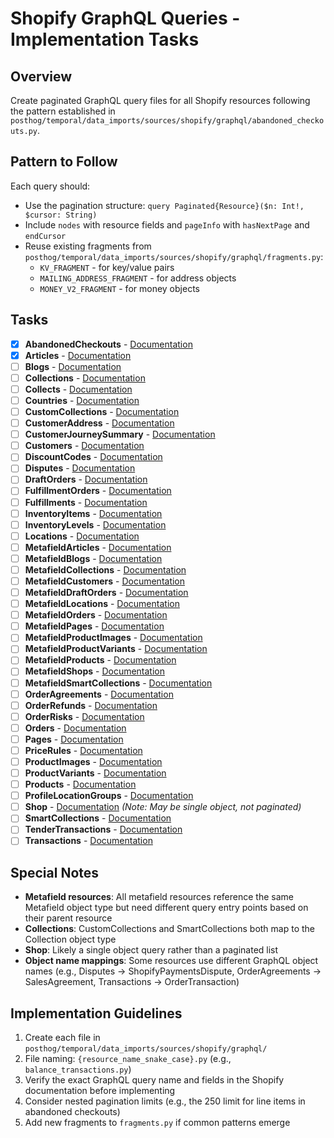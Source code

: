 # Shopify GraphQL Queries - Implementation Tasks

## Overview

Create paginated GraphQL query files for all Shopify resources following the pattern established in `posthog/temporal/data_imports/sources/shopify/graphql/abandoned_checkouts.py`.

## Pattern to Follow

Each query should:

- Use the pagination structure: `query Paginated{Resource}($n: Int!, $cursor: String)`
- Include `nodes` with resource fields and `pageInfo` with `hasNextPage` and `endCursor`
- Reuse existing fragments from `posthog/temporal/data_imports/sources/shopify/graphql/fragments.py`:
    - `KV_FRAGMENT` - for key/value pairs
    - `MAILING_ADDRESS_FRAGMENT` - for address objects
    - `MONEY_V2_FRAGMENT` - for money objects

## Tasks

- [x] **AbandonedCheckouts** - [Documentation](https://shopify.dev/docs/api/admin-graphql/latest/objects/abandonedcheckout)
- [x] **Articles** - [Documentation](https://shopify.dev/docs/api/admin-graphql/latest/objects/article)
- [ ] **Blogs** - [Documentation](https://shopify.dev/docs/api/admin-graphql/latest/objects/blog)
- [ ] **Collections** - [Documentation](https://shopify.dev/docs/api/admin-graphql/latest/objects/collection)
- [ ] **Collects** - [Documentation](https://shopify.dev/docs/api/admin-graphql/latest/objects/collect)
- [ ] **Countries** - [Documentation](https://shopify.dev/docs/api/admin-graphql/latest/objects/country)
- [ ] **CustomCollections** - [Documentation](https://shopify.dev/docs/api/admin-graphql/latest/objects/collection)
- [ ] **CustomerAddress** - [Documentation](https://shopify.dev/docs/api/admin-graphql/latest/objects/mailingaddress)
- [ ] **CustomerJourneySummary** - [Documentation](https://shopify.dev/docs/api/admin-graphql/latest/objects/customerjourneysummary)
- [ ] **Customers** - [Documentation](https://shopify.dev/docs/api/admin-graphql/latest/objects/customer)
- [ ] **DiscountCodes** - [Documentation](https://shopify.dev/docs/api/admin-graphql/latest/objects/priceruleuserror)
- [ ] **Disputes** - [Documentation](https://shopify.dev/docs/api/admin-graphql/latest/objects/shopifypaymentsdispute)
- [ ] **DraftOrders** - [Documentation](https://shopify.dev/docs/api/admin-graphql/latest/objects/draftorder)
- [ ] **FulfillmentOrders** - [Documentation](https://shopify.dev/docs/api/admin-graphql/latest/objects/fulfillmentorder)
- [ ] **Fulfillments** - [Documentation](https://shopify.dev/docs/api/admin-graphql/latest/objects/fulfillment)
- [ ] **InventoryItems** - [Documentation](https://shopify.dev/docs/api/admin-graphql/latest/objects/inventoryitem)
- [ ] **InventoryLevels** - [Documentation](https://shopify.dev/docs/api/admin-graphql/latest/objects/inventorylevel)
- [ ] **Locations** - [Documentation](https://shopify.dev/docs/api/admin-graphql/latest/objects/location)
- [ ] **MetafieldArticles** - [Documentation](https://shopify.dev/docs/api/admin-graphql/latest/objects/metafield)
- [ ] **MetafieldBlogs** - [Documentation](https://shopify.dev/docs/api/admin-graphql/latest/objects/metafield)
- [ ] **MetafieldCollections** - [Documentation](https://shopify.dev/docs/api/admin-graphql/latest/objects/metafield)
- [ ] **MetafieldCustomers** - [Documentation](https://shopify.dev/docs/api/admin-graphql/latest/objects/metafield)
- [ ] **MetafieldDraftOrders** - [Documentation](https://shopify.dev/docs/api/admin-graphql/latest/objects/metafield)
- [ ] **MetafieldLocations** - [Documentation](https://shopify.dev/docs/api/admin-graphql/latest/objects/metafield)
- [ ] **MetafieldOrders** - [Documentation](https://shopify.dev/docs/api/admin-graphql/latest/objects/metafield)
- [ ] **MetafieldPages** - [Documentation](https://shopify.dev/docs/api/admin-graphql/latest/objects/metafield)
- [ ] **MetafieldProductImages** - [Documentation](https://shopify.dev/docs/api/admin-graphql/latest/objects/metafield)
- [ ] **MetafieldProductVariants** - [Documentation](https://shopify.dev/docs/api/admin-graphql/latest/objects/metafield)
- [ ] **MetafieldProducts** - [Documentation](https://shopify.dev/docs/api/admin-graphql/latest/objects/metafield)
- [ ] **MetafieldShops** - [Documentation](https://shopify.dev/docs/api/admin-graphql/latest/objects/metafield)
- [ ] **MetafieldSmartCollections** - [Documentation](https://shopify.dev/docs/api/admin-graphql/latest/objects/metafield)
- [ ] **OrderAgreements** - [Documentation](https://shopify.dev/docs/api/admin-graphql/latest/objects/salesagreement)
- [ ] **OrderRefunds** - [Documentation](https://shopify.dev/docs/api/admin-graphql/latest/objects/refund)
- [ ] **OrderRisks** - [Documentation](https://shopify.dev/docs/api/admin-graphql/latest/objects/orderrisk)
- [ ] **Orders** - [Documentation](https://shopify.dev/docs/api/admin-graphql/latest/objects/order)
- [ ] **Pages** - [Documentation](https://shopify.dev/docs/api/admin-graphql/latest/objects/page)
- [ ] **PriceRules** - [Documentation](https://shopify.dev/docs/api/admin-graphql/latest/objects/pricerule)
- [ ] **ProductImages** - [Documentation](https://shopify.dev/docs/api/admin-graphql/latest/objects/image)
- [ ] **ProductVariants** - [Documentation](https://shopify.dev/docs/api/admin-graphql/latest/objects/productvariant)
- [ ] **Products** - [Documentation](https://shopify.dev/docs/api/admin-graphql/latest/objects/product)
- [ ] **ProfileLocationGroups** - [Documentation](https://shopify.dev/docs/api/admin-graphql/latest/objects/deliveryprofilelocationgroup)
- [ ] **Shop** - [Documentation](https://shopify.dev/docs/api/admin-graphql/latest/objects/shop) _(Note: May be single object, not paginated)_
- [ ] **SmartCollections** - [Documentation](https://shopify.dev/docs/api/admin-graphql/latest/objects/collection)
- [ ] **TenderTransactions** - [Documentation](https://shopify.dev/docs/api/admin-graphql/latest/objects/tendertransaction)
- [ ] **Transactions** - [Documentation](https://shopify.dev/docs/api/admin-graphql/latest/objects/ordertransaction)

## Special Notes

- **Metafield resources**: All metafield resources reference the same Metafield object type but need different query entry points based on their parent resource
- **Collections**: CustomCollections and SmartCollections both map to the Collection object type
- **Shop**: Likely a single object query rather than a paginated list
- **Object name mappings**: Some resources use different GraphQL object names (e.g., Disputes → ShopifyPaymentsDispute, OrderAgreements → SalesAgreement, Transactions → OrderTransaction)

## Implementation Guidelines

1. Create each file in `posthog/temporal/data_imports/sources/shopify/graphql/`
2. File naming: `{resource_name_snake_case}.py` (e.g., `balance_transactions.py`)
3. Verify the exact GraphQL query name and fields in the Shopify documentation before implementing
4. Consider nested pagination limits (e.g., the 250 limit for line items in abandoned checkouts)
5. Add new fragments to `fragments.py` if common patterns emerge
